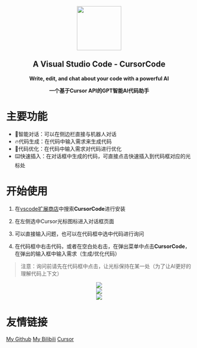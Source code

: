<h2 align="center"><img src="https://s1.ax1x.com/2023/03/24/ppBM3CV.png" height="120">
<br><br>A Visual Studio Code - CursorCode</h2>
<p align="center"><strong>Write, edit, and chat about your code with a powerful AI</strong></p>
<p align="center"><strong>一个基于Cursor API的GPT智能AI代码助手</strong></p>

# 主要功能

- 📃智能对话：可以在侧边栏直接与机器人对话
- 🔥代码生成：在代码中输入需求来生成代码
- 📝代码优化：在代码中输入需求对代码进行优化
- :keyboard:快速插入：在对话框中生成的代码，可直接点击快速插入到代码框对应的光标处

# 开始使用

1. 在[vscode扩展商店](https://marketplace.visualstudio.com/items?itemName=meteorstudio.cursorcode)中搜索**CursorCode**进行安装

2. 在左侧选中Cursor光标图标进入对话框页面
3. 可以直接输入问题，也可以在代码框中选中代码进行询问
4. 在代码框中右击代码，或者在空白处右击，在弹出菜单中点击**CursorCode**，在弹出的输入框中输入需求（生成/优化代码）

> 注意：询问前请先在代码框中点击，让光标保持在某一处（为了让AI更好的理解代码上下文）

<center><img src="https://s1.ax1x.com/2023/03/24/ppBBykV.png"></center>

<center><img src="https://s1.ax1x.com/2023/03/24/ppBB6YT.png"></center>

<center><img src="https://s1.ax1x.com/2023/03/24/ppBBcfU.png"></center>

# 友情链接

[My Github](https://github.com/Meteo-Pig/CursorCode)		[My Bilibili](https://space.bilibili.com/37295121)		[Cursor](https://www.cursor.so/)